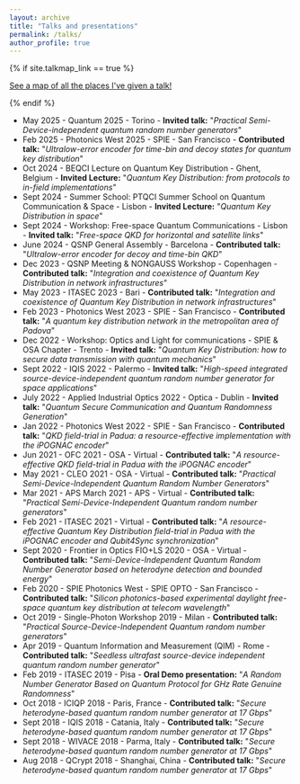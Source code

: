 ```yaml
---
layout: archive
title: "Talks and presentations"
permalink: /talks/
author_profile: true
---
```

{% if site.talkmap_link == true %}

<p style="text-decoration:underline;"><a href="/talkmap.html">See a map of all the places I've given a talk!</a></p>

{% endif %}

<!-- {% for post in site.talks reversed %}
  {% include archive-single-talk.html %}
{% endfor %} -->

* May 2025 - Quantum 2025 - Torino - **Invited talk:** "*Practical Semi-Device-independent quantum random number generators*"
* Feb 2025 - Photonics West 2025 - SPIE - San Francisco - **Contributed talk:** "*Ultralow-error encoder for time-bin and decoy states for quantum key distribution*"
* Oct 2024 - BEQCI Lecture on Quantum Key Distribution - Ghent, Belgium - **Invited Lecture:** "*Quantum Key Distribution: from protocols to in-field implementations*"
* Sept 2024 - Summer School: PTQCI Summer School on Quantum Communication & Space - Lisbon - **Invited Lecture:** "*Quantum Key Distribution in space*"
* Sept 2024 - Workshop: Free-space Quantum Communications - Lisbon - **Invited talk:** "*Free-space QKD for horizontal and satellite links*"
* June 2024 - QSNP General Assembly - Barcelona - **Contributed talk:** "*Ultralow-error encoder for decoy and time-bin QKD*"
* Dec 2023 - QSNP Meeting & NONGAUSS Workshop - Copenhagen - **Contributed talk:** "*Integration and coexistence of Quantum Key Distribution in network infrastructures*"
* May 2023 - ITASEC 2023 - Bari - **Contributed talk:** "*Integration and coexistence of Quantum Key Distribution in network infrastructures*"
* Feb 2023 - Photonics West 2023 - SPIE - San Francisco - **Contributed talk:** "*A quantum key distribution network in the metropolitan area of Padova*"
* Dec 2022 - Workshop: Optics and Light for communications - SPIE & OSA Chapter - Trento - **Invited talk:** "*Quantum Key Distribution: how to secure data transmission with quantum mechanics*"
* Sept 2022 - IQIS 2022 - Palermo - **Invited talk:** "*High-speed integrated source-device-independent quantum random number generator for space applications*"
* July 2022 - Applied Industrial Optics 2022 - Optica - Dublin - **Invited talk:** "*Quantum Secure Communication and Quantum Randomness Generation*"
* Jan 2022 - Photonics West 2022 - SPIE - San Francisco - **Contributed talk:** "*QKD field-trial in Padua: a resource-effective implementation with the iPOGNAC encoder*"
* Jun 2021 - OFC 2021 - OSA - Virtual - **Contributed talk:** "*A resource-effective QKD field-trial in Padua with the iPOGNAC encoder*"
* May 2021 - CLEO 2021 - OSA - Virtual - **Contributed talk:** "*Practical Semi-Device-Independent Quantum Random Number Generators*"
* Mar 2021 - APS March 2021 - APS - Virtual - **Contributed talk:** "*Practical Semi-Device-Independent Quantum random number generators*"
* Feb 2021 - ITASEC 2021 - Virtual - **Contributed talk:** "*A resource-effective Quantum Key Distribution field-trial in Padua with the iPOGNAC encoder and Qubit4Sync synchronization*"
* Sept 2020 - Frontier in Optics FIO+LS 2020 - OSA - Virtual - **Contributed talk:** "*Semi-Device-Independent Quantum Random Number Generator based on heterodyne detection and bounded energy*"
* Feb 2020 - SPIE Photonics West - SPIE OPTO - San Francisco - **Contributed talk:** "*Silicon photonics-based experimental daylight free-space quantum key distribution at telecom wavelength*"
* Oct 2019 - Single-Photon Workshop 2019 - Milan - **Contributed talk:** "*Practical Source-Device-Independent Quantum random number generators*"
* Apr 2019 - Quantum Information and Measurement (QIM) - Rome - **Contributed talk:** "*Seedless ultrafast source-device independent quantum random number generator*"
* Feb 2019 - ITASEC 2019 - Pisa - **Oral Demo presentation:** "*A Random Number Generator Based on Quantum Protocol for GHz Rate Genuine Randomness*"
* Oct 2018 - ICIQP 2018 - Paris, France - **Contributed talk:** "*Secure heterodyne-based quantum random number generator at 17 Gbps*"
* Sept 2018 - IQIS 2018 - Catania, Italy - **Contributed talk:** "*Secure heterodyne-based quantum random number generator at 17 Gbps*"
* Sept 2018 - WIVACE 2018 - Parma, Italy - **Contributed talk:** "*Secure heterodyne-based quantum random number generator at 17 Gbps*"
* Aug 2018 - QCrypt 2018 - Shanghai, China - **Contributed talk:** "*Secure heterodyne-based quantum random number generator at 17 Gbps*"